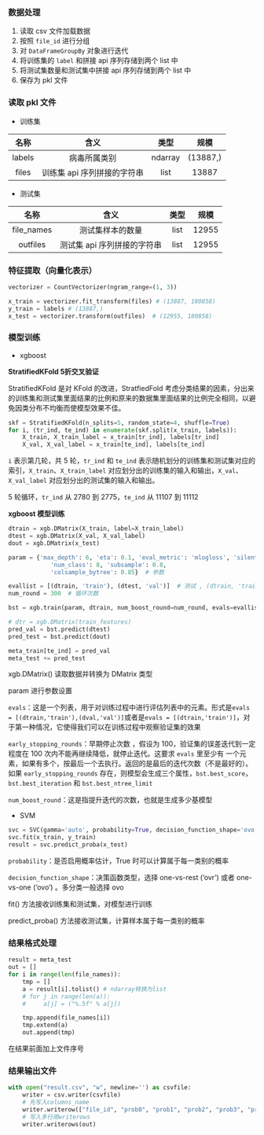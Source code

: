 ### 数据处理

1. 读取 csv 文件加载数据
2. 按照 `file_id` 进行分组
3. 对 `DataFrameGroupBy` 对象进行迭代
4. 将训练集的 `label` 和拼接 api 序列存储到两个 list 中
5. 将测试集数量和测试集中拼接 api 序列存储到两个 list 中
6. 保存为 pkl 文件

### 读取 pkl 文件

- 训练集

|  名称  |            含义             |  类型   |   规模   |
| :----: | :-------------------------: | :-----: | :------: |
| labels |        病毒所属类别         | ndarray | (13887,) |
| files  | 训练集 api 序列拼接的字符串 |  list   |  13887   |

- 测试集

|    名称    |            含义             | 类型 | 规模  |
| :--------: | :-------------------------: | :--: | :---: |
| file_names |      测试集样本的数量       | list | 12955 |
|  outfiles  | 测试集 api 序列拼接的字符串 | list | 12955 |

### 特征提取（向量化表示）

```python
vectorizer = CountVectorizer(ngram_range=(1, 3))

x_train = vectorizer.fit_transform(files) # (13887, 180858) 
y_train = labels # (13887,)
x_test = vectorizer.transform(outfiles)  # (12955, 180858)
```

### 模型训练

- xgboost

**StratifiedKFold 5折交叉验证**

StratifiedKFold 是对 KFold 的改进，StratfiedFold 考虑分类结果的因素，分出来的训练集和测试集里面结果的比例和原来的数据集里面结果的比例完全相同，以避免因类分布不均衡而使模型效果不佳。

```python
skf = StratifiedKFold(n_splits=5, random_state=4, shuffle=True)
for i, (tr_ind, te_ind) in enumerate(skf.split(x_train, labels)):
    X_train, X_train_label = x_train[tr_ind], labels[tr_ind]
    X_val, X_val_label = x_train[te_ind], labels[te_ind]
```

`i` 表示第几轮，共 5 轮，`tr_ind` 和 `te_ind` 表示随机划分的训练集和测试集对应的索引，`X_train`、`X_train_label` 对应划分出的训练集的输入和输出，`X_val`、`X_val_label` 对应划分出的测试集的输入和输出。

5 轮循环，`tr_ind` 从 2780 到 2775，`te_ind` 从 11107 到 11112

**xgboost 模型训练**

```python
dtrain = xgb.DMatrix(X_train, label=X_train_label)
dtest = xgb.DMatrix(X_val, X_val_label)
dout = xgb.DMatrix(x_test)

param = {'max_depth': 6, 'eta': 0.1, 'eval_metric': 'mlogloss', 'silent': 1, 'objective': 'multi:softprob',
            'num_class': 8, 'subsample': 0.8,
            'colsample_bytree': 0.85}  # 参数

evallist = [(dtrain, 'train'), (dtest, 'val')]  # 测试 , (dtrain, 'train')
num_round = 300  # 循环次数

bst = xgb.train(param, dtrain, num_boost_round=num_round, evals=evallist, early_stopping_rounds=50)

# dtr = xgb.DMatrix(train_features)
pred_val = bst.predict(dtest)
pred_test = bst.predict(dout)

meta_train[te_ind] = pred_val
meta_test += pred_test
```

xgb.DMatrix() 读取数据并转换为 DMatrix 类型

param 进行参数设置

`evals`：这是一个列表，用于对训练过程中进行评估列表中的元素。形式是`evals = [(dtrain,'train'),(dval,'val')]`或者是`evals = [(dtrain,'train')]`，对于第一种情况，它使得我们可以在训练过程中观察验证集的效果

`early_stopping_rounds`：早期停止次数 ，假设为 100，验证集的误差迭代到一定程度在 100 次内不能再继续降低，就停止迭代。这要求 `evals` 里至少有 一个元素，如果有多个，按最后一个去执行。返回的是最后的迭代次数（不是最好的）。如果 `early_stopping_rounds` 存在，则模型会生成三个属性，`bst.best_score`，`bst.best_iteration` 和 `bst.best_ntree_limit`

`num_boost_round`：这是指提升迭代的次数，也就是生成多少基模型

- SVM

```python
svc = SVC(gamma='auto', probability=True, decision_function_shape='ovo')
svc.fit(x_train, y_train)
result = svc.predict_proba(x_test)
```

`probability`：是否启用概率估计，True 时可以计算属于每一类别的概率

`decision_function_shape`：决策函数类型，选择 one-vs-rest (‘ovr’) 或者 one-vs-one (‘ovo’) 。多分类一般选择 ovo

fit() 方法接收训练集和测试集，对模型进行训练

predict_proba() 方法接收测试集，计算样本属于每一类别的概率

### 结果格式处理

```python
result = meta_test
out = []
for i in range(len(file_names)):
    tmp = []
    a = result[i].tolist() # ndarray转换为list
    # for j in range(len(a)):
    #     a[j] = ("%.5f" % a[j])

    tmp.append(file_names[i])
    tmp.extend(a)
    out.append(tmp)
```

在结果前面加上文件序号

### 结果输出文件

```python
with open("result.csv", "w", newline='') as csvfile:
    writer = csv.writer(csvfile)
    # 先写入columns_name
    writer.writerow(["file_id", "prob0", "prob1", "prob2", "prob3", "prob4", "prob5", "prob6", "prob7"
    # 写入多行用writerows
    writer.writerows(out)
```

